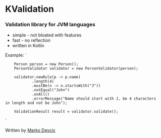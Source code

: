 # KValidation #

### Validation library for JVM languages ###

* simple - not bloated with features
* fast - no reflection
* written in Kotlin

Example:
`

        Person person = new Person();
        PersonValidator validator = new PersonValidator(person);

        validator.newRule(p -> p.name)
                .length(4)
                .mustBe(n -> n.startsWith("J"))
                .notEqual("John")
                .onAll()
                .errorMessage("Name should start with J, be 4 characters in length and not be John");

        ValidationResult result = validator.validate();
      
`


Written by [Marko Devcic](http://www.markodevcic.com)
